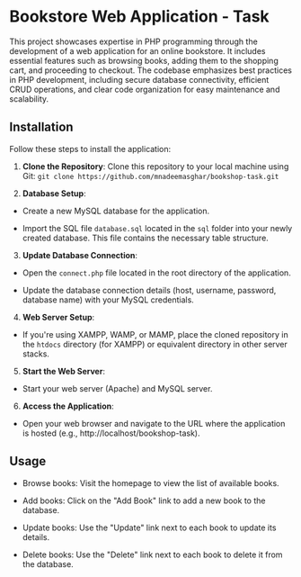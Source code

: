 # Bookstore Web Application - Task

This project showcases expertise in PHP programming through the development of a web application for an online bookstore. It includes essential features such as browsing books, adding them to the shopping cart, and proceeding to checkout. The codebase emphasizes best practices in PHP development, including secure database connectivity, efficient CRUD operations, and clear code organization for easy maintenance and scalability.


## Installation

Follow these steps to install the application:

1. **Clone the Repository**: Clone this repository to your local machine using Git: `git clone https://github.com/mnadeemasghar/bookshop-task.git`

2. **Database Setup**:

- Create a new MySQL database for the application.

- Import the SQL file `database.sql` located in the `sql` folder into your newly created database. This file contains the necessary table structure.

3. **Update Database Connection**:

- Open the `connect.php` file located in the root directory of the application.

- Update the database connection details (host, username, password, database name) with your MySQL credentials.

4. **Web Server Setup**:

- If you're using XAMPP, WAMP, or MAMP, place the cloned repository in the `htdocs` directory (for XAMPP) or equivalent directory in other server stacks.

5. **Start the Web Server**:

- Start your web server (Apache) and MySQL server.

6. **Access the Application**:

- Open your web browser and navigate to the URL where the application is hosted (e.g., http://localhost/bookshop-task).

## Usage

- Browse books: Visit the homepage to view the list of available books.

- Add books: Click on the "Add Book" link to add a new book to the database.

- Update books: Use the "Update" link next to each book to update its details.

- Delete books: Use the "Delete" link next to each book to delete it from the database.